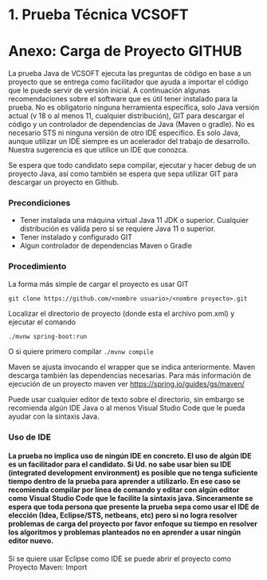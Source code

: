 


# 1. Prueba Técnica VCSOFT


# Anexo: Carga de Proyecto GITHUB

La prueba Java de VCSOFT ejecuta las preguntas de código en base a un proyecto que se entrega como facilitador que ayuda a importar el código que le puede servir de versión inicial. A continuación algunas recomendaciones sobre el software que es útil tener instalado para la prueba. No es obligatorio ninguna herramienta específica, solo Java versión actual (v 18 o al menos 11, cualquier distribución), GIT para descargar el código y un controlador de dependencias de Java (Maven o gradle). No es necesario STS ni ninguna versión de otro IDE específico. Es solo Java, aunque utilizar un IDE siempre es un acelerador del trabajo de desarrollo.  Nuestra sugerencia es que utilice un IDE que conozca. 

Se espera que todo candidato sepa compilar, ejecutar y hacer debug de un proyecto Java, así como también se espera que sepa utilizar GIT para descargar un proyecto en Github.


### Precondiciones



* Tener instalada una máquina virtual Java 11 JDK o superior. Cualquier distribución es válida pero si se requiere Java 11 o superior.
* Tener instalado y configurado GIT
* Algun controlador de dependencias Maven o Gradle


### Procedimiento

La forma más simple de cargar el proyecto es usar GIT 


```
git clone https://github.com/<nombre usuario>/<nombre proyecto>.git
```


Localizar el directorio de proyecto (donde esta el archivo pom.xml) y ejecutar el comando 


```
./mvnw spring-boot:run
```


O si quiere primero compilar `./mvnw compile `

Maven se ajusta invocando el wrapper que se indica anteriormente. Maven descarga también las dependencias necesarias.  Para más información de ejecución de un proyecto maven ver https://spring.io/guides/gs/maven/

Puede usar cualquier editor de texto sobre el directorio, sin embargo se recomienda algún IDE Java o al menos Visual Studio Code que le pueda ayudar con la sintaxis Java.


### Uso de IDE


#### La prueba no implica uso de ningún IDE en concreto. El uso de algún IDE es un facilitador para el candidato. Si Ud. no sabe usar bien su IDE (integrated development environment) es posible que no tenga suficiente tiempo dentro de la prueba para aprender a utilizarlo. En ese caso se recomienda compilar por línea de comando y editar con algún editor como Visual Studio Code que le facilite la sintaxis java. Sinceramente se espera que toda persona que presente la prueba sepa como usar el IDE de elección (Idea, Eclipse/STS, netbeans, etc)  pero si no logra resolver problemas de carga del proyecto por favor enfoque su tiempo en resolver los algoritmos y problemas planteados no en aprender a usar ningún editor nuevo.

Si se quiere usar Eclipse como IDE se puede abrir el proyecto como Proyecto Maven: Import 